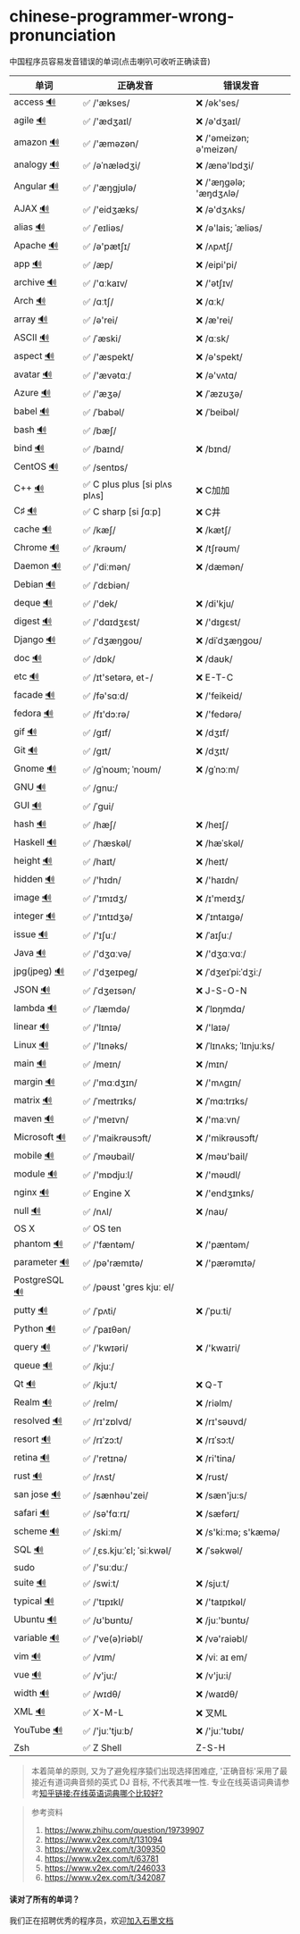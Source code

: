 # chinese-programmer-wrong-pronunciation

中国程序员容易发音错误的单词(点击喇叭可收听正确读音)

| 单词  | 正确发音 | 错误发音 |
| ---- | ------- | ------- |
| access [🔊](http://dict.youdao.com/dictvoice?audio=access&type=1) | ✅ /'ækses/ | ❌ /ək'ses/ |
| agile [🔊](http://dict.youdao.com/dictvoice?audio=agile&type=1) | ✅ /'ædʒaɪl/ | ❌ /ə'dʒaɪl/ |
| amazon [🔊](http://dict.youdao.com/dictvoice?audio=amazon&type=1) | ✅ /'æməzən/ | ❌ /'əmeizən; ə'meizən/ |
| analogy [🔊](http://dict.youdao.com/dictvoice?audio=analogy&type=1) | ✅ /əˈnælədʒi/ | ❌ /ænə'lɒdʒi/ |
| Angular [🔊](http://dict.youdao.com/dictvoice?audio=Angular&type=1) | ✅ /'æŋgjʊlə/ | ❌ /'æŋɡələ; 'æŋdʒʌlə/ |
| AJAX [🔊](http://dict.youdao.com/dictvoice?audio=AJAX&type=1) | ✅ /'eidʒæks/ | ❌ /ə'dʒʌks/ |
| alias [🔊](http://dict.youdao.com/dictvoice?audio=alias&type=2) | ✅ /ˈeɪliəs/| ❌ /ə'lais; ˈæliəs/ |
| Apache [🔊](http://dict.youdao.com/dictvoice?audio=Apache&type=1) | ✅ /ə'pætʃɪ/ | ❌ /ʌpʌtʃ/ |
| app [🔊](http://dict.youdao.com/dictvoice?audio=app&type=1) | ✅ /æp/ | ❌ /eipi'pi/|
| archive [🔊](http://dict.youdao.com/dictvoice?audio=archive&type=1) | ✅ /'ɑːkaɪv/ | ❌ /'ətʃɪv/ |
| Arch [🔊](http://dict.youdao.com/dictvoice?audio=arch&type=2) | ✅ /ɑːtʃ/ | ❌ /ɑːk/ |
| array [🔊](http://dict.youdao.com/dictvoice?audio=array&type=1) | ✅ /ə'rei/ | ❌ /æ'rei/ |
| ASCII [🔊](http://dict.youdao.com/dictvoice?audio=ascii&type=2) | ✅ /ˈæski/ | ❌ /ɑːsk/ |
| aspect [🔊](http://dict.youdao.com/dictvoice?audio=aspect&type=1) | ✅ /'æspekt/ | ❌ /ə'spekt/ |
| avatar [🔊](http://dict.youdao.com/dictvoice?audio=avatar&type=1) | ✅ /'ævətɑː/ | ❌ /ə'vʌtɑ/ |
| Azure [🔊](http://dict.youdao.com/dictvoice?audio=azure&type=1)| ✅ /'æʒə/ | ❌ /ˈæzʊʒə/ |
| babel [🔊](https://translate.google.cn/translate_tts?ie=UTF-8&q=babel&tl=en&total=1&idx=0&textlen=5&tk=632683.1038295&client=t&prev=input) | ✅ /ˈbabəl/ | ❌ /ˈbeibəl/ |
| bash [🔊](http://dict.youdao.com/dictvoice?audio=bash&type=2)| ✅ /bæʃ/ | |
| bind [🔊](http://dict.youdao.com/dictvoice?audio=bind&type=1) | ✅ /baɪnd/ | ❌ /bɪnd/ |
| CentOS [🔊](http://dict.youdao.com/dictvoice?audio=cache&type=2) | ✅ /sentɒs/ | |
| C++ [🔊](https://translate.google.cn/translate_tts?ie=UTF-8&q=C%2B%2B&tl=en&total=1&idx=0&textlen=3&tk=756760.916643&client=t&prev=input) | ✅ C plus plus [si plʌs plʌs] | ❌ C加加 |
| C♯ [🔊](https://translate.google.cn/translate_tts?ie=UTF-8&q=C%23&tl=en&total=1&idx=0&textlen=2&tk=583320.955939&client=t&prev=input) | ✅ C sharp [si ʃɑːp] | ❌ C井 |
| cache [🔊](http://dict.youdao.com/dictvoice?audio=cache&type=1) | ✅ /kæʃ/ | ❌ /kætʃ/ |
| Chrome [🔊](http://dict.youdao.com/dictvoice?audio=chrome&type=1) | ✅ /krəʊm/ | ❌ /tʃrəʊm/ |
| Daemon [🔊](http://dict.youdao.com/dictvoice?audio=Daemon&type=1) | ✅ /'diːmən/ | ❌ /dæmən/ |
| Debian [🔊](http://dict.youdao.com/dictvoice?audio=debian&type=2) | ✅ /ˈdɛbiən/ | |
| deque [🔊](http://dict.youdao.com/dictvoice?audio=deque&type=1) | ✅ /'dek/ | ❌ /di'kju/ |
| digest [🔊](http://dict.youdao.com/dictvoice?audio=digest&type=1) | ✅ /'dɑɪdʒɛst/ | ❌ /'dɪgɛst/ |
| Django [🔊](http://dict.youdao.com/dictvoice?audio=Django&type=1) | ✅ /ˈdʒæŋɡoʊ/ | ❌ /diˈdʒæŋɡoʊ/ |
| doc [🔊](http://dict.youdao.com/dictvoice?audio=doc&type=1) | ✅ /dɒk/| ❌ /daʊk/ |
| etc [🔊](http://dict.youdao.com/dictvoice?audio=etc&type=1) | ✅ /ɪt'setərə, et-/ | ❌ E-T-C |
| facade [🔊](http://dict.youdao.com/dictvoice?audio=facade&type=1) | ✅ /fə'sɑːd/| ❌ /'feikeid/ |
| fedora [🔊](http://dict.youdao.com/dictvoice?audio=fedora&type=1) | ✅ /fɪ'dɔːrə/| ❌ /'fedərə/ |
| gif [🔊](upload.wikimedia.org/wikipedia/commons/2/2b/En-us-gif-1.ogg) | ✅ /ɡɪf/ | ❌ /dʒɪf/ |
| Git [🔊](http://dict.youdao.com/dictvoice?audio=git&type=1) | ✅ /ɡɪt/ | ❌ /dʒɪt/ |
| Gnome [🔊](http://dict.youdao.com/dictvoice?audio=gnome&type=1) | ✅ /ɡˈnoʊm; ˈnoʊm/ | ❌ /ɡˈnɔːm/ |
| GNU [🔊](https://upload.wikimedia.org/wikipedia/commons/2/24/En-gnu.ogg) | ✅ /gnu:/ | |
| GUI [🔊](http://dict.youdao.com/dictvoice?audio=GUI&type=1) | ✅ /ˈɡui/ | |
| hash [🔊](http://dict.youdao.com/dictvoice?audio=hash&type=1) | ✅ /hæʃ/ | ❌ /heɪʃ/ |
| Haskell [🔊](http://dict.youdao.com/dictvoice?audio=haskell&type=1) | ✅ /ˈhæskəl/ | ❌ /hæˈskəl/ |
| height [🔊](http://dict.youdao.com/dictvoice?audio=height&type=1) | ✅ /haɪt/ | ❌ /heɪt/ |
| hidden [🔊](http://dict.youdao.com/dictvoice?audio=hidden&type=1) | ✅ /'hɪdn/ | ❌ /'haɪdn/ |
| image [🔊](http://dict.youdao.com/dictvoice?audio=image&type=1) | ✅ /'ɪmɪdʒ/ | ❌ /ɪ'meɪdʒ/ |
| integer [🔊](http://dict.youdao.com/dictvoice?audio=integer&type=1) | ✅ /'ɪntɪdʒə/ | ❌ /ˈɪntaɪgə/ |
| issue [🔊](http://dict.youdao.com/dictvoice?audio=issue&type=1) | ✅ /'ɪʃuː/ | ❌ /ˈaɪʃuː/ |
| Java [🔊](http://dict.youdao.com/dictvoice?audio=java&type=1) | ✅ /'dʒɑːvə/ | ❌ /'dʒɑːvɑː/ |
| jpg(jpeg) [🔊](http://dict.youdao.com/dictvoice?audio=JPEG&type=1) | ✅ /'dʒeɪpeɡ/ | ❌ /ˈdʒeɪˈpi:ˈdʒiː/ |
| JSON [🔊](https://translate.google.cn/translate_tts?ie=UTF-8&q=JSON&tl=en&total=1&idx=0&textlen=4&tk=118973.499718&client=t&prev=input) | ✅ /ˈdʒeɪsən/ | ❌ J-S-O-N |
| lambda [🔊](http://dict.youdao.com/dictvoice?audio=lambda&type=1) | ✅ /ˈlæmdə/ | ❌ /ˈlɒŋmdɑ/ |
| linear [🔊](http://dict.youdao.com/dictvoice?audio=linear&type=1) | ✅ /'lɪnɪə/ | ❌ /'laɪə/ |
| Linux [🔊](http://dict.youdao.com/dictvoice?audio=linux&type=2) | ✅ /'lɪnəks/ | ❌ /ˈlɪnʌks; ˈlɪnjuːks/ |
| main [🔊](http://dict.youdao.com/dictvoice?audio=main&type=1) | ✅ /meɪn/ | ❌ /mɪn/ |
| margin [🔊](http://dict.youdao.com/dictvoice?audio=margin&type=1) | ✅ /'mɑːdʒɪn/ | ❌ /'mʌgɪn/ |
| matrix [🔊](http://dict.youdao.com/dictvoice?audio=matrix&type=1) | ✅ /ˈmeɪtrɪks/ | ❌ /ˈmɑ:trɪks/ |
| maven [🔊](http://dict.youdao.com/dictvoice?audio=maven&type=1) | ✅ /'meɪvn/ | ❌ /'maːvn/ |
| Microsoft [🔊](http://dict.youdao.com/dictvoice?audio=Microsoft&type=1) | ✅ /'maikrəusɔft/ | ❌ /'mikrəusɔft/ |
| mobile [🔊](http://dict.youdao.com/dictvoice?audio=mobile&type=1) | ✅ /ˈməʊbail/ | ❌ /məʊ'bail/ |
| module [🔊](http://dict.youdao.com/dictvoice?audio=module&type=1) | ✅ /'mɒdjuːl/ | ❌ /'məʊdl/ |
| nginx [🔊](https://translate.google.cn/translate_tts?ie=UTF-8&q=nginx&tl=en&total=1&idx=0&textlen=5&tk=526031.947828&client=t&prev=input) | ✅ Engine X | ❌ /'endʒɪnks/ |
| null [🔊](http://dict.youdao.com/dictvoice?audio=null&type=1) | ✅ /nʌl/ | ❌ /naʊ/ |
| OS X | ✅ OS ten | |
| phantom [🔊](http://dict.youdao.com/dictvoice?audio=phantom&type=2) | ✅ /'fæntəm/ | ❌ /'pæntəm/ |
| parameter [🔊](http://dict.youdao.com/dictvoice?audio=parameter&type=1) | ✅ /pə'ræmɪtə/ | ❌ /'pærəmɪtə/ |
| PostgreSQL [🔊](http://www.postgresql.org/files/postgresql.mp3) | ✅ /pəʊst 'ɡres kjuː el/ | |
| putty [🔊](http://dict.youdao.com/dictvoice?audio=putty&type=1) | ✅ /ˈpʌti/ | ❌ /ˈpuːti/ |
| Python [🔊](http://dict.youdao.com/dictvoice?audio=python&type=2) | ✅ /ˈpaɪθən/ | |
| query [🔊](http://dict.youdao.com/dictvoice?audio=query&type=1) | ✅ /'kwɪəri/ | ❌ /'kwaɪri/ |
| queue [🔊](http://dict.youdao.com/dictvoice?audio=queue&type=1) | ✅ /kjuː/ | |
| Qt [🔊](http://dict.youdao.com/dictvoice?audio=cute&type=1) | ✅ /kjuːt/ | ❌ Q-T |
| Realm [🔊](http://dict.youdao.com/dictvoice?audio=realm&type=1) | ✅ /relm/ | ❌ /riəlm/ |
| resolved [🔊](http://dict.youdao.com/dictvoice?audio=resolved&type=1) | ✅ /rɪ'zɒlvd/ | ❌ /rɪ'səʊvd/ |
| resort [🔊](http://dict.youdao.com/dictvoice?audio=resort&type=1) | ✅ /rɪˈzɔ:t/ | ❌ /rɪˈsɔ:t/ |
| retina [🔊](http://dict.youdao.com/dictvoice?audio=retina&type=1) | ✅ /'retɪnə/ | ❌ /ri'tina/ |
| rust [🔊](http://dict.youdao.com/dictvoice?audio=rust&type=1) | ✅ /rʌst/ | ❌ /rust/ |
| san jose [🔊](http://dict.youdao.com/dictvoice?audio=san%20jose&type=1) | ✅ /sænhəu'zei/ | ❌ /sæn'ju:s/ |
| safari [🔊](http://dict.youdao.com/dictvoice?audio=safari&type=1) | ✅ /sə'fɑːrɪ/ | ❌ /sæfərɪ/ |
| scheme [🔊](http://dict.youdao.com/dictvoice?audio=scheme&type=1) | ✅ /skiːm/ | ❌ /s'kiːmə; s'kæmə/ |
| SQL [🔊](http://dict.youdao.com/dictvoice?audio=SQL&type=1) | ✅ /ˌɛs.kjuːˈɛl; ˈsiːkwəl/ | ❌ /ˈsəkwəl/ |
| sudo | ✅ /'suːduː/ | |
| suite [🔊](http://dict.youdao.com/dictvoice?audio=suite&type=1) | ✅ /swiːt/ | ❌ /sjuːt/ |
| typical [🔊](http://dict.youdao.com/dictvoice?audio=typical&type=1) | ✅ /'tɪpɪkl/ | ❌ /'taɪpɪkəl/ |
| Ubuntu [🔊](http://dict.youdao.com/dictvoice?audio=ubuntu&type=1) | ✅ /ʊ'bʊntʊ/ | ❌ /juː'bʊntʊ/ |
| variable [🔊](http://dict.youdao.com/dictvoice?audio=variable&type=1) | ✅ /'ve(ə)riəbl/ | ❌ /və'raiəbl/ |
| vim [🔊](http://upload.wikimedia.org/wikipedia/commons/6/68/En-us-vim.ogg) | ✅ /vɪm/ | ❌ /viː aɪ em/ |
| vue [🔊](http://dict.youdao.com/dictvoice?audio=vue&type=1) | ✅ /v'ju:/ | ❌ /v'ju:i/ |
| width [🔊](http://dict.youdao.com/dictvoice?audio=width&type=1) | ✅ /wɪdθ/ | ❌ /waɪdθ/ |
| XML [🔊](http://dict.youdao.com/dictvoice?audio=XML&type=1) | ✅ X-M-L | ❌ 叉ML |
| YouTube [🔊](http://dict.youdao.com/dictvoice?audio=youtube&type=1) | ✅ /'juː'tjuːb/ | ❌ /'juː'tʊbɪ/ |
| Zsh | ✅ Z Shell | Z-S-H |

> 本着简单的原则, 又为了避免程序猿们出现选择困难症, '正确音标'采用了最接近有道词典音频的英式 DJ 音标, 不代表其唯一性.
> 专业在线英语词典请参考[知乎链接:在线英语词典哪个比较好?](https://www.zhihu.com/question/19707759)



> 参考资料
>
> 1. https://www.zhihu.com/question/19739907
> 2. https://www.v2ex.com/t/131094
> 3. https://www.v2ex.com/t/309350
> 4. https://www.v2ex.com/t/63781
> 5. https://www.v2ex.com/t/246033
> 6. https://www.v2ex.com/t/342087


#### 读对了所有的单词？
我们正在招聘优秀的程序员，欢迎[加入石墨文档](https://shimo.im/doc/G3ckHEVF3f4qANHk)
